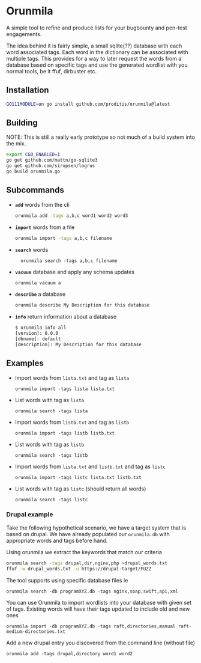 # Orunmila
A simple tool to refine and produce lists for your bugbounty and pen-test engagements.

The idea behind it is fairly simple, a small sqlite(??) database with each word associated tags. Each word in the dictionary can be associated with multiple tags.
This provides for a way to later request the words from a database based on specific tags and use the generated wordlist with you normal tools, be it ffuf, dirbuster etc.


## Installation

```sh
GO111MODULE=on go install github.com/proditis/orunmila@latest
```

## Building
NOTE: This is still a really early prototype so not much of a build system into the mix.

```sh
export CGO_ENABLED=1
go get github.com/mattn/go-sqlite3
go get github.com/sirupsen/logrus
go build orunmila.go
```


## Subcommands
* **`add`** words from the cli
  ```sh
  orunmila add -tags a,b,c word1 word2 word3
  ```
* **`import`** words from a file
  ```sh
  orunmila import -tags a,b,c filename
  ```
* **`search`** words
  ```
    orunmila search -tags a,b,c filename
  ```
* **`vacuum`** database and apply any schema updates
  ```sh
  orunmila vacuum a
  ```
* **`describe`** a database
  ```sh
  orunmila describe My Description for this database
  ```
* **`info`** return information about a database
  ```sh
  $ orunmila info all
  [version]: 0.0.0
  [dbname]: default
  [description]: My Description for this database
  ```

## Examples
* Import words from `lista.txt` and tag as `lista`
  ```
  orunmila import -tags lista lista.txt
  ```

* List words with tag as `lista`
  ```
  orunmila search -tags lista
  ```

* Import words from `listb.txt` and tag as `listb`
  ```
  orunmila import -tags listb listb.txt
  ```

* List words with tag as `listb`
  ```
  orunmila search -tags listb
  ```

* Import words from `lista.txt` and `listb.txt` and tag as `listc`
  ```
  orunmila import -tags listc lista.txt listb.txt
  ```

* List words with tag as `listc` (should return all words)
  ```
  orunmila search -tags listc
  ```

### Drupal example
Take the following hypothetical scenario, we have a target system that is based on drupal. We have already populated our `orunmila.db` with appropriate words and tags before hand.

Using orunmila we extract the keywords that match our criteria
```sh
orunmila search -tags drupal,dir,nginx,php >drupal_words.txt
ffuf -w drupal_words.txt -u https://drupal-target/FUZZ
```

The tool supports using specific database files ie
```
orunmila search -db programXYZ.db -tags nginx,soap,swift,api,xml
```

You can use Orunmila to import wordlists into your database with given set of tags. Existing words will have their tags updated to include old and new ones
```
orunmila import -db programXYZ.db -tags raft,directories,manual raft-medium-directories.txt
```

Add a new drupal entry you discovered from the command line (without file)
```
orunmila add -tags drupal,directory word1 word2
```
